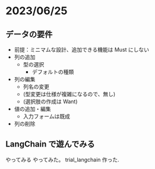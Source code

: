 # 2023/06/25

## データの要件

- 前提：ミニマムな設計、追加できる機能は Must にしない
- 列の追加
  - 型の選択
    - デフォルトの種類
- 列の編集
  - 列名の変更
  - (型変更は仕様が複雑になるので、無し)
  - (選択肢の作成は Want)
- 値の追加・編集
  - 入力フォームは既成
- 列の削除

## LangChain で遊んでみる

やってみる
やってみた。 trial_langchain 作った.
